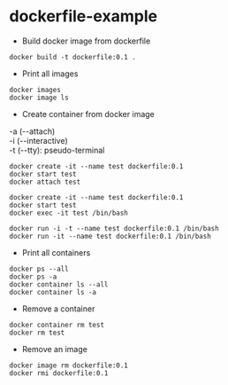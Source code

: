 # dockerfile-example

- Build docker image from dockerfile

```console
docker build -t dockerfile:0.1 .
```

- Print all images

```console
docker images
docker image ls
```

- Create container from docker image

-a (--attach)  
-i (--interactive)  
-t (--tty): pseudo-terminal  

```console
docker create -it --name test dockerfile:0.1
docker start test
docker attach test
```

```console
docker create -it --name test dockerfile:0.1
docker start test
docker exec -it test /bin/bash
```

```console
docker run -i -t --name test dockerfile:0.1 /bin/bash
docker run -it --name test dockerfile:0.1 /bin/bash
```

- Print all containers

```console
docker ps --all
docker ps -a
docker container ls --all
docker container ls -a
```

- Remove a container

```console
docker container rm test
docker rm test
```

- Remove an image

```console
docker image rm dockerfile:0.1
docker rmi dockerfile:0.1
```
